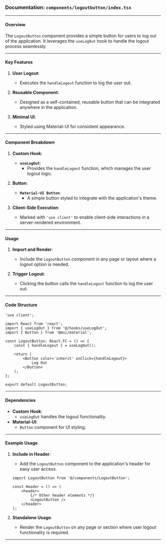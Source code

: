 ### Documentation: `components/logoutbutton/index.tsx`

---

#### **Overview**
The `LogoutButton` component provides a simple button for users to log out of the application. It leverages the `useLogOut` hook to handle the logout process seamlessly.

---

#### **Key Features**
1. **User Logout**:
   - Executes the `handleLogout` function to log the user out.

2. **Reusable Component**:
   - Designed as a self-contained, reusable button that can be integrated anywhere in the application.

3. **Minimal UI**:
   - Styled using Material-UI for consistent appearance.

---

#### **Component Breakdown**

1. **Custom Hook**:
   - **`useLogOut`**:
     - Provides the `handleLogout` function, which manages the user logout logic.

2. **Button**:
   - **`Material-UI Button`**:
     - A simple button styled to integrate with the application's theme.

3. **Client-Side Execution**:
   - Marked with `'use client'` to enable client-side interactions in a server-rendered environment.

---

#### **Usage**

1. **Import and Render**:
   - Include the `LogoutButton` component in any page or layout where a logout option is needed.

2. **Trigger Logout**:
   - Clicking the button calls the `handleLogout` function to log the user out.

---

#### **Code Structure**

```tsx
'use client';

import React from 'react';
import { useLogOut } from '@/hooks/useLogOut';
import { Button } from '@mui/material';

const LogoutButton: React.FC = () => {
    const { handleLogout } = useLogOut();

    return (
        <Button color='inherit' onClick={handleLogout}>
            Log Out
        </Button>
    );
};

export default LogoutButton;
```

---

#### **Dependencies**
- **Custom Hook**:
  - `useLogOut` handles the logout functionality.
- **Material-UI**:
  - `Button` component for UI styling.

---

#### **Example Usage**

1. **Include in Header**:
   - Add the `LogoutButton` component to the application's header for easy user access.
   ```tsx
   import LogoutButton from '@/components/LogoutButton';

   const Header = () => (
       <header>
           {/* Other header elements */}
           <LogoutButton />
       </header>
   );
   ```

2. **Standalone Usage**:
   - Render the `LogoutButton` on any page or section where user logout functionality is required.

---
